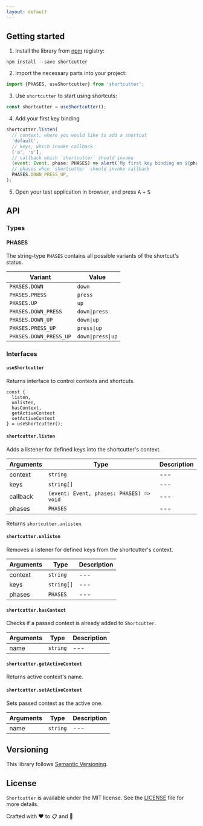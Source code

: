 ```yaml
---
layout: default
---
```


## Getting started

1) Install the library from [npm](https://www.npmjs.com/package/shortcutter) registry:
```
npm install --save shortcutter
```

2) Import the necessary parts into your project:
```js
import {PHASES, useShortcutter} from 'shortcutter';
```

3) Use `shortcutter` to start using shortcuts:
```js
const shortcutter = useShortcutter();
```

4) Add your first key binding
```js
shortcutter.listen(
  // context, where you would like to add a shortcut
  'default', 
  // keys, which invoke callback
  ['a', 's'],
  // callback which `shortcutter` should invoke
  (event: Event, phase: PHASES) => alert(`My first key binding on ${phase}`),
  // phases when `shortcutter` should invoke callback 
  PHASES.DOWN_PRESS_UP,
);
```

5) Open your test application in browser, and press <kbd>A</kbd> + <kbd>S</kbd>

## API
### Types
#### PHASES
The string-type `PHASES` contains all possible variants of the shortcut's status.

| Variant | Value |
| --- | --- |
| `PHASES.DOWN` | `down` |
| `PHASES.PRESS` | `press` |
| `PHASES.UP` | `up` |
| `PHASES.DOWN_PRESS` | `down\|press` |
| `PHASES.DOWN_UP` | `down\|up` |
| `PHASES.PRESS_UP` | `press\|up` |
| `PHASES.DOWN_PRESS_UP` | `down\|press\|up` |

### Interfaces
#### `useShortcutter`
Returns interface to control contexts and shortcuts.
```
const {
  listen,
  unlisten,
  hasContext,
  getActiveContext
  setActiveContext
} = useShortcutter();
```

#### `shortcutter.listen`
Adds a listener for defined keys into the shortcutter's context.

| Arguments | Type |Description |
| --- | --- | --- |
| context | `string` | --- |
| keys | `string[]`  | --- |
| callback | `(event: Event, phases: PHASES) => void` | --- |
| phases | `PHASES` | --- |

Returns `shortcutter.unlisten`.

#### `shortcutter.unlisten`
Removes a listener for defined keys from the shortcutter's context.

| Arguments | Type |Description |
| --- | --- | --- |
| context | `string` | --- |
| keys | `string[]`  | --- |
| phases | `PHASES` | --- |

#### `shortcutter.hasContext`
Checks if a passed context is already added to `Shortcutter`.

| Arguments | Type |Description |
| --- | --- | --- |
| name | `string` | --- |

#### `shortcutter.getActiveContext`
Returns active context's name.

#### `shortcutter.setActiveContext`
Sets passed context as the active one.

| Arguments | Type | Description |
| --- | --- | --- |
| name | `string` | --- |

## Versioning
This library follows [Semantic Versioning](https://semver.org/).

## License
`Shortcutter` is available under the MIT license. See the [LICENSE](./LICENSE) file for more details.

Crafted with :heart: to :clipboard: and :key:
